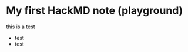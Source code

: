 # My first HackMD note (playground)

this is a test

- test
- test

<!--stackedit_data:
eyJkaXNjdXNzaW9ucyI6eyJDdVNFUFI0Y0x3aHpsR1ppIjp7In
N0YXJ0Ijo0NywiZW5kIjo1MSwidGV4dCI6InRlc3QifX0sImNv
bW1lbnRzIjp7IlFpQ3p6SnJIbmo4cEN2VTEiOnsiZGlzY3Vzc2
lvbklkIjoiQ3VTRVBSNGNMd2h6bEdaaSIsInN1YiI6ImdvOjEx
MjE3NjY5NTE2NzAzMDgzODQ5NSIsInRleHQiOiJ0ZXN0aW5nLi
4iLCJjcmVhdGVkIjoxNTc2NzcxMTcyMjc0fX0sImhpc3Rvcnki
OlstNDg3NTk2MTQsMjE0ODAwNzA2LC0xNjk1Nzc2NDIyLC0xOD
czNDQ1MjgwXX0=
-->